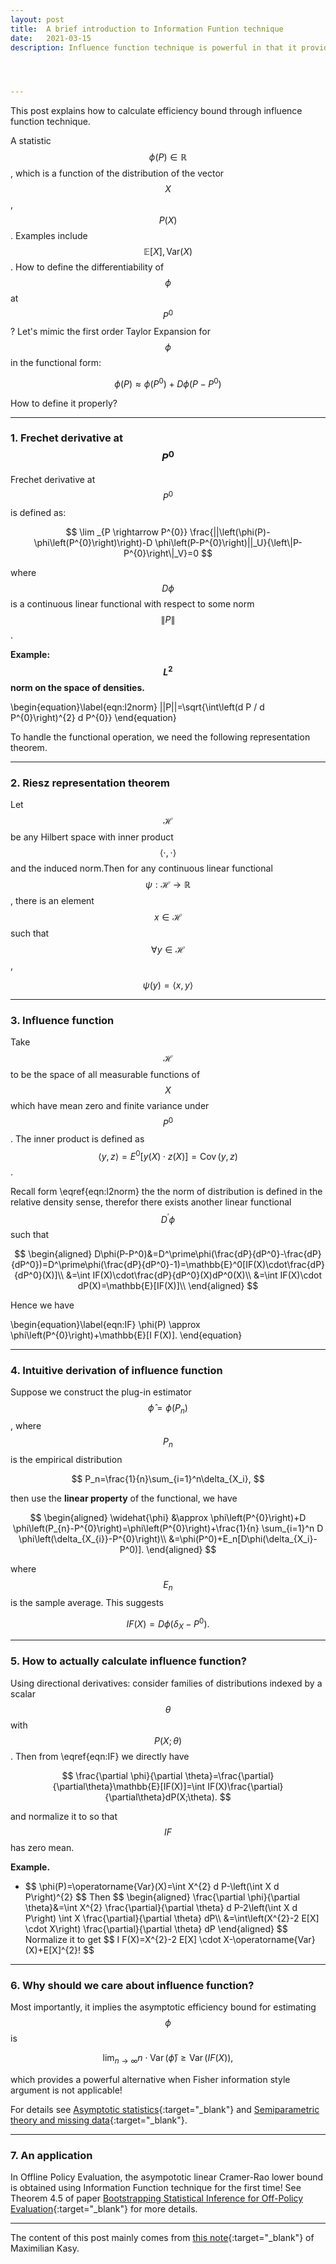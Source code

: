 ```yaml
---
layout: post
title:  A brief introduction to Information Funtion technique
date:   2021-03-15 
description: Influence function technique is powerful in that it provides a way to calculate efficiency bound for the semiparameteric estimation problems. 




---
```


This post explains how to calculate efficiency bound through influence function technique.

A statistic $$\phi(P) \in\mathbb{R}$$, which is a function of the distribution of the vector $$X$$, $$P(X)$$. Examples include $$\mathbb{E}[X], \text{Var}(X)$$. How to define the differentiability of $$\phi$$ at $$P^0$$? Let's mimic the first order Taylor Expansion for $$\phi$$ in the functional form:

$$
\phi(P)\approx \phi(P^0)+D\phi(P-P^0)
$$

How to define it properly?

<hr>

### 1. Frechet derivative at $$P^0$$

Frechet derivative at $$P^0$$ is defined as:

$$
\lim _{P \rightarrow P^{0}} \frac{||\left(\phi(P)-\phi\left(P^{0}\right)\right)-D \phi\left(P-P^{0}\right)||_U}{\left\|P-P^{0}\right\|_V}=0
$$

where $$D\phi$$ is a continuous linear functional with respect to some norm $$\|P\|$$.

**Example: $$L^2$$ norm on the space of densities.**

\begin{equation}\label{eqn:l2norm}
||P||=\sqrt{\int\left(d P / d P^{0}\right)^{2} d P^{0}}
\end{equation}

To handle the functional operation, we need the following representation theorem.

<hr>

### 2. Riesz representation theorem

Let $$\mathscr{H}$$ be any Hilbert space with inner product $$\langle\cdot, \cdot\rangle$$ and the induced norm.Then for any continuous linear functional $$\psi: \mathscr{H} \rightarrow \mathbb{R}$$, there is an element $$
x \in \mathscr{H}
$$ such that $$\forall y \in \mathscr{H}$$,


$$
\psi(y)=\langle x, y\rangle
$$

<hr>

### 3. Influence function

Take  $$\mathscr{H}$$ to be the space of all measurable functions of $$X$$ which have mean zero and finite variance under $$P^0$$. The inner product is defined as $$
\langle y, z\rangle=E^{0}[y(X) \cdot z(X)]=\operatorname{Cov}(y, z)
$$.

Recall form \eqref{eqn:l2norm} the the norm of distribution is defined in the relative density sense, therefor there exists another linear functional $$D^\prime \phi$$ such that 

$$
\begin{aligned}
D\phi(P-P^0)&=D^\prime\phi(\frac{dP}{dP^0}-\frac{dP}{dP^0})=D^\prime\phi(\frac{dP}{dP^0}-1)=\mathbb{E}^0[IF(X)\cdot\frac{dP}{dP^0}(X)]\\
&=\int IF(X)\cdot\frac{dP}{dP^0}(X)dP^0(X)\\
&=\int IF(X)\cdot dP(X)=\mathbb{E}[IF(X)]\\
\end{aligned}
$$

Hence we have 

\begin{equation}\label{eqn:IF}
\phi(P) \approx \phi\left(P^{0}\right)+\mathbb{E}[I F(X)].
\end{equation}

<hr>

### 4. Intuitive derivation of influence function

Suppose we construct the plug-in estimator $$\hat{\phi}=\phi(P_n)$$, where $$P_n$$ is the empirical distribution

$$
P_n=\frac{1}{n}\sum_{i=1}^n\delta_{X_i},
$$

then use the **linear property** of the functional, we have 

$$
\begin{aligned}
\widehat{\phi} &\approx \phi\left(P^{0}\right)+D \phi\left(P_{n}-P^{0}\right)=\phi\left(P^{0}\right)+\frac{1}{n} \sum_{i=1}^n D \phi\left(\delta_{X_{i}}-P^{0}\right)\\
&=\phi(P^0)+E_n[D\phi(\delta_{X_i}-P^0)].
\end{aligned}
$$

where $$E_n$$ is the sample average. This suggests 

$$
IF(X)=D\phi(\delta_X-P^0).
$$

<hr>

### 5. How to actually calculate influence function?

Using directional derivatives: consider families of distributions indexed by a scalar $$\theta$$ with $$P(X;\theta)$$. Then from \eqref{eqn:IF} we directly have 

$$
\frac{\partial \phi}{\partial \theta}=\frac{\partial}{\partial\theta}\mathbb{E}[IF(X)]=\int IF(X)\frac{\partial}{\partial\theta}dP(X;\theta).
$$

and normalize it to so that $$IF$$ has zero mean.

**Example.** 

<ul>
    <li> 
        $$
\phi(P)=\operatorname{Var}(X)=\int X^{2} d P-\left(\int X d P\right)^{2}
$$
Then 
$$
\begin{aligned}
\frac{\partial \phi}{\partial \theta}&=\int X^{2} \frac{\partial}{\partial \theta} d P-2\left(\int X d P\right) \int X \frac{\partial}{\partial \theta} dP\\
&=\int\left(X^{2}-2 E[X] \cdot X\right) \frac{\partial}{\partial \theta} dP
\end{aligned}
$$
Normalize it to get 
$$
I F(X)=X^{2}-2 E[X] \cdot X-\operatorname{Var}(X)+E[X]^{2}!
$$
   </li>

</ul>

<hr>

### 6. Why should we care about influence function?

Most importantly, it implies the asymptotic efficiency bound for estimating $$\phi$$ is 

$$
\lim_{n\rightarrow\infty} n\cdot \operatorname{Var}(\hat{\phi})\geq \operatorname{Var}(IF(X)),
$$

which provides a powerful alternative when Fisher information style argument is not applicable!

For details see [Asymptotic statistics](https://books.google.com/books?hl=en&lr=&id=UEuQEM5RjWgC&oi=fnd&pg=PP19&dq=Asymptotic+statistics.+&ots=mpOFUCd_KB&sig=j0h2_Tt9cXqgycuXYKTLRFwRjNo#v=onepage&q=Asymptotic%20statistics.&f=false){:target="\_blank"} and [Semiparametric theory and missing data](https://books.google.com/books?hl=en&lr=&id=xqZFi2EMB40C&oi=fnd&pg=PR8&dq=Semiparametric+theory+and+missing+data&ots=NG7_acMaHA&sig=leMg2Of1nq4k-VUw2hTrmnv3eMA#v=onepage&q=Semiparametric%20theory%20and%20missing%20data&f=false){:target="\_blank"}.

<hr>

### 7. An application

In Offline Policy Evaluation, the asympototic linear Cramer-Rao lower bound is obtained using Information Function technique for the first time! See Theorem 4.5 of paper [Bootstrapping Statistical Inference for Off-Policy Evaluation](https://arxiv.org/pdf/2102.03607.pdf){:target="\_blank"} for more details. 

<hr>

The content of this post mainly comes from [this note](https://scholar.harvard.edu/files/kasy/files/ifhandout.pdf){:target="\_blank"} of Maximilian Kasy.












